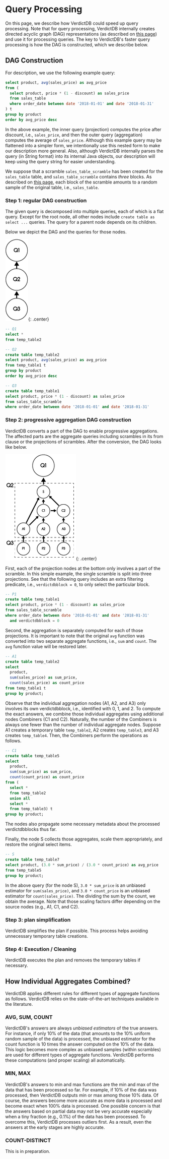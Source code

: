 # Query Processing

On this page, we describe how VerdictDB could speed up query processing. Note that for query processing, VerdictDB internally creates directed acyclic graph (DAG) representations (as described on [this page](/how_it_works/architecture)) and use it for processing queries. The key to VerdictDB's faster query processing is how the DAG is constructed, which we describe below.


## DAG Construction

For description, we use the following example query:

```sql
select product, avg(sales_price) as avg_price
from (
  select product, price * (1 - discount) as sales_price
  from sales_table
  where order_date between date '2018-01-01' and date '2018-01-31'
) t
group by product
order by avg_price desc
```

In the above example, the inner query (projection) computes the price after discount, i.e., `sales_price`, and then the outer query (aggregation) computes the average of `sales_price`. Although this example query may be flattened into a simpler form, we intentionally use this nested form to make our description more general. Also, although VerdictDB internally parses the query (in String format) into its internal Java objects, our description will keep using the query string for easier understanding.

We suppose that a scramble `sales_table_scramble` has been created for the `sales_table` table, and `sales_table_scramble` contains *three* blocks. As described on [this page](/how_it_works/basics), each block of the scramble amounts to a random sample of the original table, i.e., `sales_table`.


### Step 1: regular DAG construction

The given query is decomposed into multiple queries, each of which is a flat query. Except for the root node, all other nodes include `create table as select ...` queries. The query for a parent node depends on its children.

Below we depict the DAG and the queries for those nodes.

<!-- <div class="img-center">
  <img src="/images/dag1.png" class="img-center" />
</div> -->
![zoomify](/images/dag1.png){: .center}


```sql
-- Q1
select *
from temp_table2
```


```sql
-- Q2
create table temp_table2
select product, avg(sales_price) as avg_price
from temp_table1 t
group by product
order by avg_price desc
```


```sql
-- Q3
create table temp_table1
select product, price * (1 - discount) as sales_price
from sales_table_scramble
where order_date between date '2018-01-01' and date '2018-01-31'
```



### Step 2: progressive aggregation DAG construction

VerdictDB converts a part of the DAG to enable progressive aggregations. The affected parts are the aggregate queries including scrambles in its from clause or the projections of scrambles. After the conversion, the DAG looks like below.

![zoomify](/images/dag2.png){: .center}

First, each of the projection nodes at the bottom only involves a part of the scramble. In this simple example, the single scramble is split into three projections. See that the following query includes an extra filtering predicate, i.e., `verdictdbblock = 0`, to only select the particular block.

```sql
-- P1
create table temp_table1
select product, price * (1 - discount) as sales_price
from sales_table_scramble
where order_date between date '2018-01-01' and date '2018-01-31'
  and verdictdbblock = 0
```

Second, the aggregation is separately computed for each of those projections. It is important to note that the original `avg` function was converted into two separate aggregate functions, i.e., `sum` and `count`. The `avg` function value will be restored later.

```sql
-- A1
create table temp_table2
select
  product,
  sum(sales_price) as sum_price,
  count(sales_price) as count_price
from temp_table1 t
group by product;
```

Observe that the individual aggregation nodes (A1, A2, and A3) only involves its own verdictdbblock, i.e., identified with 0, 1, and 2. To compute the exact answers, we combine those individual aggregates using additional nodes Combiners (C1 and C2). Naturally, the number of the Combiners is always one fewer than the number of individual aggregate nodes. Suppose A1 creates a temporary table `temp_table2`, A2 creates `temp_table3`, and A3 creates `temp_table4`. Then, the Combiners perform the operations as follows.

```sql
-- C1
create table temp_table5
select
  product,
  sum(sum_price) as sum_price,
  count(count_price) as count_price
from (
  select *
  from temp_table2
  union all
  select *
  from temp_table3) t
group by product;
```

The nodes also propagate some necessary metadata about the processed verdictdbblocks thus far.

Finally, the node S collects those aggregates, scale them appropriately, and restore the original select items.

```sql
-- S
create table temp_table7
select product, (3.0 * sum_price) / (3.0 * count_price) as avg_price
from temp_table5
group by product;
```

In the above query (for the node S), `3.0 * sum_price` is an unbiased estimator for `sum(sales_price)`, and `3.0 * count_price` is an unbiased estimator for `count(sales_price)`. The dividing the sum by the count, we obtain the average. Note that those scaling factors differ depending on the source nodes (e.g., A1, C1, and C2).


### Step 3: plan simplification

VerdictDB simplifies the plan if possible. This process helps avoiding unnecessary temporary table creations.


### Step 4: Execution / Cleaning

VerdictDB executes the plan and removes the temporary tables if necessary.



## How Individual Aggregates Combined?

VerdictDB applies different rules for different types of aggregate functions as follows. VerdictDB relies on the state-of-the-art techniques available in the literature.


### AVG, SUM, COUNT

VerdictDB's answers are always *unbiased estimators* of the true answers. For instance, if only 10% of the data (that amounts to the 10% uniform random sample of the data) is processed, the unbiased estimator for the count function is 10 times the answer computed on the 10% of the data. This logic becomes more complex as unbiased samples (within scrambles) are used for different types of aggregate functions. VerdictDB performs these computations (and proper scaling) all automatically.


### MIN, MAX

VerdictDB's answers to min and max functions are the min and max of the data that has been processed so far. For example, if 10% of the data was processed, then VerdictDB outputs min or max among those 10% data. Of course, the answers become more accurate as more data is processed and become exact when 100% data is processed. One possible concern is that the answers based on partial data may not be very accurate especially when a tiny fraction (e.g., 0.1%) of the data has been processed. To overcome this, VerdictDB processes outliers first. As a result, even the answers at the early stages are highly accurate.


### COUNT-DISTINCT

This is in preparation.


